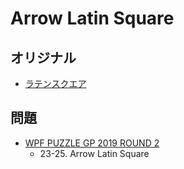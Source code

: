 # Arrow Latin Square

## オリジナル
- [ラテンスクエア](latinsquare.md)

## 問題
- [WPF PUZZLE GP 2019 ROUND 2](../questions/wpfpgp2019-2.md)
	- 23-25. Arrow Latin Square
